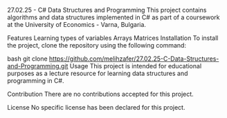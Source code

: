 27.02.25 - C# Data Structures and Programming
This project contains algorithms and data structures implemented in C# as part of a coursework at the University of Economics - Varna, Bulgaria.

Features
Learning types of variables
Arrays
Matrices
Installation
To install the project, clone the repository using the following command:

bash
git clone https://github.com/melihzafer/27.02.25-C-Data-Structures-and-Programming.git
Usage
This project is intended for educational purposes as a lecture resource for learning data structures and programming in C#.

Contribution
There are no contributions accepted for this project.

License
No specific license has been declared for this project.
